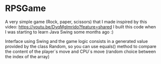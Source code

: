 # RPSGame
A very simple game (Rock, paper, scissors) that I made inspired by this video: https://youtu.be/DyqMglmrido?feature=shared
I built this code when I was starting to learn Java Swing some months ago :)

Interface using Swing and the game logic consists in a generated value provided by the class Random, so you can use
equals() method to compare the content of the player´s move and CPU´s move (random choice between the index of the array)
